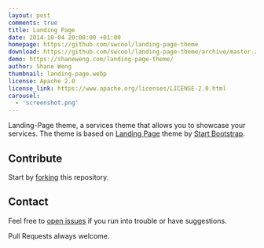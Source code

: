 ```yaml
---
layout: post
comments: true
title: Landing Page
date: 2014-10-04 20:00:00 +01:00
homepage: https://github.com/swcool/landing-page-theme
download: https://github.com/swcool/landing-page-theme/archive/master.zip
demo: https://shaneweng.com/landing-page-theme/
author: Shane Weng
thumbnail: landing-page.webp
license: Apache 2.0
license_link: https://www.apache.org/licenses/LICENSE-2.0.html
carousel:
  - 'screenshot.png'
---
```


Landing-Page theme, a services theme that allows you to showcase your services. The theme is based on [Landing Page](https://startbootstrap.com/templates/landing-page/) theme by [Start Bootstrap](https://startbootstrap.com/).

## Contribute

Start by [forking](https://github.com/swcool/landing-page-theme/fork) this repository.

## Contact

Feel free to [open issues](https://github.com/swcool/landing-page-theme/issues/new) if you run into trouble or have suggestions.

Pull Requests always welcome.
